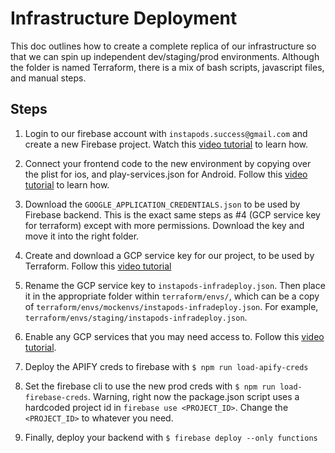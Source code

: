 # Infrastructure Deployment

This doc outlines how to create a complete replica of our infrastructure so that we can spin up independent dev/staging/prod environments. Although the folder is named Terraform, there is a mix of bash scripts, javascript files, and manual steps.

## Steps

1. Login to our firebase account with `instapods.success@gmail.com` and create a new Firebase project. Watch this [video tutorial](https://share.vidyard.com/watch/4QjiGv6VATswF6JnP4kjEM?) to learn how.

2. Connect your frontend code to the new environment by copying over the plist for ios, and play-services.json for Android. Follow this [video tutorial](https://share.vidyard.com/watch/DqkYmhaVNMn3EL4CyxGEsJ?) to learn how.

3. Download the `GOOGLE_APPLICATION_CREDENTIALS.json` to be used by Firebase backend. This is the exact same steps as #4 (GCP service key for terraform) except with more permissions. Download the key and move it into the right folder.

4. Create and download a GCP service key for our project, to be used by Terraform. Follow this [video tutorial](https://share.vidyard.com/watch/MfxjPYhfuCUcwSnNSNf7Mr?)

5. Rename the GCP service key to `instapods-infradeploy.json`. Then place it in the appropriate folder within `terraform/envs/`, which can be a copy of `terraform/envs/mockenvs/instapods-infradeploy.json`. For example, `terraform/envs/staging/instapods-infradeploy.json`.

6. Enable any GCP services that you may need access to. Follow this [video tutorial](https://share.vidyard.com/watch/5nsAXYdF3cqStW8cq7CDK9?).

7. Deploy the APIFY creds to firebase with `$ npm run load-apify-creds`

8. Set the firebase cli to use the new prod creds with `$ npm run load-firebase-creds`. Warning, right now the package.json script uses a hardcoded project id in `firebase use <PROJECT_ID>`. Change the `<PROJECT_ID>` to whatever you need.

9. Finally, deploy your backend with `$ firebase deploy --only functions`
